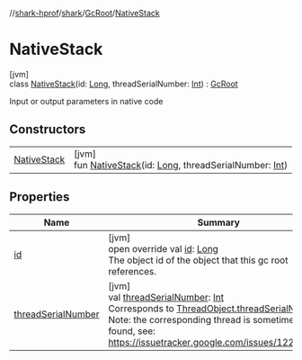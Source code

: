 //[shark-hprof](../../../../index.md)/[shark](../../index.md)/[GcRoot](../index.md)/[NativeStack](index.md)

# NativeStack

[jvm]\
class [NativeStack](index.md)(id: [Long](https://kotlinlang.org/api/latest/jvm/stdlib/kotlin/-long/index.html), threadSerialNumber: [Int](https://kotlinlang.org/api/latest/jvm/stdlib/kotlin/-int/index.html)) : [GcRoot](../index.md)

Input or output parameters in native code

## Constructors

| | |
|---|---|
| [NativeStack](-native-stack.md) | [jvm]<br>fun [NativeStack](-native-stack.md)(id: [Long](https://kotlinlang.org/api/latest/jvm/stdlib/kotlin/-long/index.html), threadSerialNumber: [Int](https://kotlinlang.org/api/latest/jvm/stdlib/kotlin/-int/index.html)) |

## Properties

| Name | Summary |
|---|---|
| [id](id.md) | [jvm]<br>open override val [id](id.md): [Long](https://kotlinlang.org/api/latest/jvm/stdlib/kotlin/-long/index.html)<br>The object id of the object that this gc root references. |
| [threadSerialNumber](thread-serial-number.md) | [jvm]<br>val [threadSerialNumber](thread-serial-number.md): [Int](https://kotlinlang.org/api/latest/jvm/stdlib/kotlin/-int/index.html)<br>Corresponds to [ThreadObject.threadSerialNumber](../-thread-object/thread-serial-number.md) Note: the corresponding thread is sometimes not found, see: https://issuetracker.google.com/issues/122713143 |
